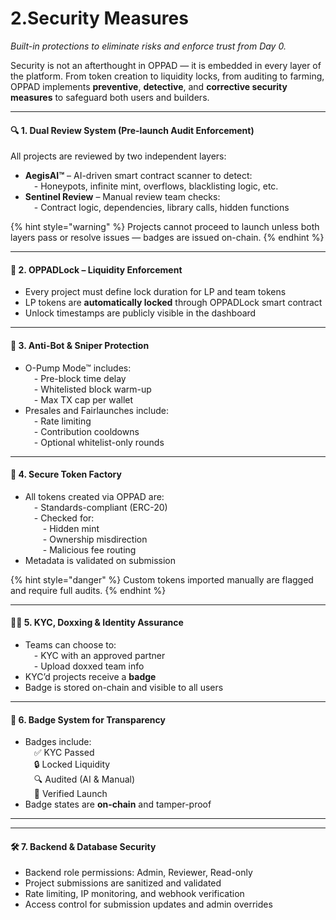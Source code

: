 # 2.Security Measures

_Built-in protections to eliminate risks and enforce trust from Day 0._

Security is not an afterthought in OPPAD — it is embedded in every layer of the platform. From token creation to liquidity locks, from auditing to farming, OPPAD implements **preventive**, **detective**, and **corrective security measures** to safeguard both users and builders.

***

#### 🔍 1. **Dual Review System** (Pre-launch Audit Enforcement)

All projects are reviewed by two independent layers:

* **AegisAI™** – AI-driven smart contract scanner to detect:\
   - Honeypots, infinite mint, overflows, blacklisting logic, etc.
* **Sentinel Review** – Manual review team checks:\
   - Contract logic, dependencies, library calls, hidden functions

{% hint style="warning" %}
Projects cannot proceed to launch unless both layers pass or resolve issues — badges are issued on-chain.
{% endhint %}

***

#### 🔐 2. **OPPADLock – Liquidity Enforcement**

* Every project must define lock duration for LP and team tokens
* LP tokens are **automatically locked** through OPPADLock smart contract
* Unlock timestamps are publicly visible in the dashboard

>

***

#### 🚫 3. **Anti-Bot & Sniper Protection**

* O-Pump Mode™ includes:\
   - Pre-block time delay\
   - Whitelisted block warm-up\
   - Max TX cap per wallet
* Presales and Fairlaunches include:\
   - Rate limiting\
   - Contribution cooldowns\
   - Optional whitelist-only rounds

***

#### 🧠 4. **Secure Token Factory**

* All tokens created via OPPAD are:\
   - Standards-compliant (ERC-20)\
   - Checked for:\
    - Hidden mint\
    - Ownership misdirection\
    - Malicious fee routing
* Metadata is validated on submission

{% hint style="danger" %}
Custom tokens imported manually are flagged and require full audits.
{% endhint %}

***

#### 🧑‍💼 5. **KYC, Doxxing & Identity Assurance**

* Teams can choose to:\
   - KYC with an approved partner\
   - Upload doxxed team info
* KYC’d projects receive a **badge**
* Badge is stored on-chain and visible to all users

***

#### 🧾 6. **Badge System for Transparency**

* Badges include:\
   ✅ KYC Passed\
   🔒 Locked Liquidity\
   🔍 Audited (AI & Manual)\
   🚀 Verified Launch
* Badge states are **on-chain** and tamper-proof

***



***

#### 🛠️ 7. **Backend & Database Security**

* Backend role permissions: Admin, Reviewer, Read-only
* Project submissions are sanitized and validated
* Rate limiting, IP monitoring, and webhook verification
* Access control for submission updates and admin overrides
